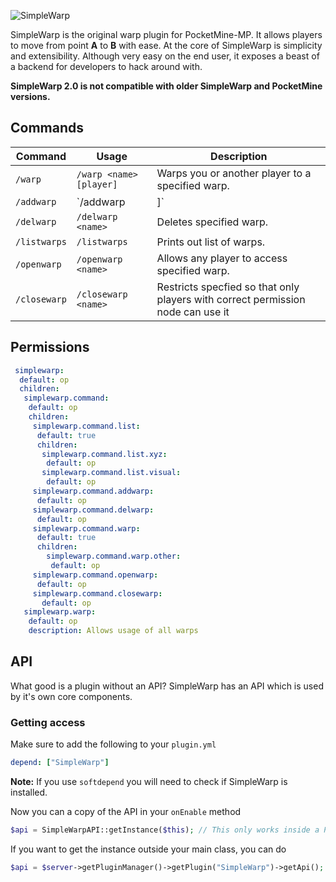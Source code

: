 ![SimpleWarp](/resources/simplewarp-2.png)

SimpleWarp is the original warp plugin for PocketMine-MP. It allows players to move from point **A** to **B** with ease. At the core of SimpleWarp is simplicity and extensibility. Although very easy on the end user, it exposes a beast of a backend for developers to hack around with.
 
**SimpleWarp 2.0 is not compatible with older SimpleWarp and PocketMine versions.**

## Commands
| Command | Usage | Description | 
| ------- | ----- | ----------- |
| `/warp` | `/warp <name> [player]` | Warps you or another player to a specified warp. |
| `/addwarp` | `/addwarp <name> <x> <y> <z> <level>|<player>]` | Creates a new warp at a set location. In 0.13 PocketMine, server to server transfer is not possible.
| `/delwarp` | `/delwarp <name>` | Deletes specified warp. |
| `/listwarps` | `/listwarps` | Prints out list of warps. |
| `/openwarp` | `/openwarp <name>` | Allows any player to access specified warp. |
| `/closewarp` | `/closewarp <name>` | Restricts specfied so that only players with correct permission node can use it |

## Permissions
```yaml
 simplewarp:
  default: op
  children:
   simplewarp.command:
    default: op
    children:
     simplewarp.command.list:
      default: true
      children:
       simplewarp.command.list.xyz:
        default: op
       simplewarp.command.list.visual:
        default: op
     simplewarp.command.addwarp:
      default: op
     simplewarp.command.delwarp:
      default: op
     simplewarp.command.warp:
      default: true
      children:
        simplewarp.command.warp.other:
         default: op
     simplewarp.command.openwarp:
      default: op
     simplewarp.command.closewarp:
       default: op
   simplewarp.warp:
    default: op
    description: Allows usage of all warps
```

## API
What good is a plugin without an API? SimpleWarp has an API which is used by it's own core components. 

### Getting access
Make sure to add the following to your `plugin.yml`

```yaml
depend: ["SimpleWarp"]
```
**Note:** If you use `softdepend` you will need to check if SimpleWarp is installed.

Now you can a copy of the API in your `onEnable` method

```php
$api = SimpleWarpAPI::getInstance($this); // This only works inside a PluginBase
```

If you want to get the instance outside your main class, you can do

```php
$api = $server->getPluginManager()->getPlugin("SimpleWarp")->getApi(); // $server is an instance of \pocketmine\Server
```
